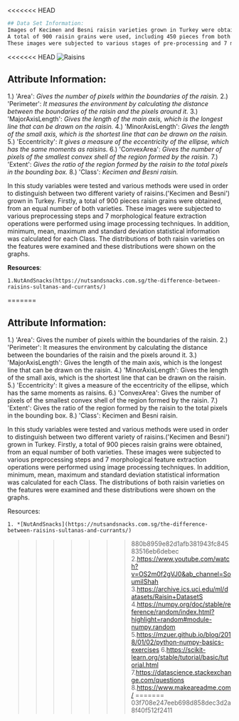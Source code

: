 
<<<<<<< HEAD
```bash
## Data Set Information:
Images of Kecimen and Besni raisin varieties grown in Turkey were obtained with CVS. 
A total of 900 raisin grains were used, including 450 pieces from both varieties. 
These images were subjected to various stages of pre-processing and 7 morphological features were extracted.
```
<<<<<<< HEAD
![Raisins](image.png) 

## Attribute Information:
1.) 'Area': *Gives the number of pixels within the boundaries of the raisin.*
2.) 'Perimeter': *It measures the environment by calculating the distance between the boundaries of the raisin and the pixels around it.*
3.) 'MajorAxisLength': *Gives the length of the main axis, which is the longest line that can be drawn on the raisin.*
4.) 'MinorAxisLength': *Gives the length of the small axis, which is the shortest line that can be drawn on the raisin.*
5.) 'Eccentricity': *It gives a measure of the eccentricity of the ellipse, which has the same moments as raisins.*
6.) 'ConvexArea': *Gives the number of pixels of the smallest convex shell of the region formed by the raisin.*
7.) 'Extent': *Gives the ratio of the region formed by the raisin to the total pixels in the bounding box.*
8.) 'Class': *Kecimen and Besni raisin.*

In this study variables were tested and various methods were used in order to distinguish between two different variety of raisins.('Kecimen and Besni') grown in Turkey. Firstly, a total of 900 pieces raisin grains were obtained, from an equal number of both varieties. These images were subjected to various preprocessing steps and 7 morphological feature extraction operations were performed using image processing techniques. In addition, minimum, mean, maximum and standard deviation statistical information was calculated for each Class. The distributions of both raisin varieties on the features were examined and these distributions were shown on the graphs.

**Resources**:

    1.NutAndSnacks(https://nutsandsnacks.com.sg/the-difference-between-raisins-sultanas-and-currants/)
=======

## Attribute Information:
1.) 'Area': Gives the number of pixels within the boundaries of the raisin.
2.) 'Perimeter': It measures the environment by calculating the distance between the boundaries of the raisin and the pixels around it.
3.) 'MajorAxisLength': Gives the length of the main axis, which is the longest line that can be drawn on the raisin.
4.) 'MinorAxisLength': Gives the length of the small axis, which is the shortest line that can be drawn on the raisin.
5.) 'Eccentricity': It gives a measure of the eccentricity of the ellipse, which has the same moments as raisins.
6.) 'ConvexArea': Gives the number of pixels of the smallest convex shell of the region formed by the raisin.
7.) 'Extent': Gives the ratio of the region formed by the raisin to the total pixels in the bounding box.
8.) 'Class': Kecimen and Besni raisin.

In this study variables were tested and various methods were used in order to distinguish between two different variety of raisins.('Kecimen and Besni') grown in Turkey. Firstly, a total of 900 pieces raisin grains were obtained, from an equal number of both varieties. These images were subjected to various preprocessing steps and 7 morphological feature extraction operations were performed using image processing techniques. In addition, minimum, mean, maximum and standard deviation statistical information was calculated for each Class. The distributions of both raisin varieties on the features were examined and these distributions were shown on the graphs.

Resources:

    1. *[NutAndSnacks](https://nutsandsnacks.com.sg/the-difference-between-raisins-sultanas-and-currants/)
>>>>>>> 880b8959e82d1afb381943fc84583516eb6debec
    2.https://www.youtube.com/watch?v=OS2m0f2gVJ0&ab_channel=SoumilShah
    3.https://archive.ics.uci.edu/ml/datasets/Raisin+DatasetS           
    4.https://numpy.org/doc/stable/reference/random/index.html?highlight=random#module-numpy.random
    5.https://mzuer.github.io/blog/2018/01/02/python-numpy-basics-exercises
    6.https://scikit-learn.org/stable/tutorial/basic/tutorial.html
    7.https://datascience.stackexchange.com/questions
    8.https://www.makeareadme.com/
=======
>>>>>>> 03f708e247eeb698d858dec3d2a8f40f512f2411

